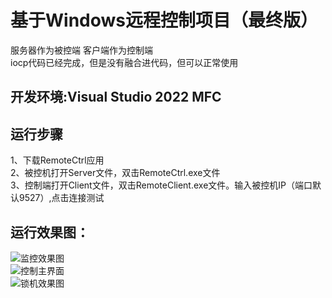# 基于Windows远程控制项目（最终版）
服务器作为被控端 客户端作为控制端  
iocp代码已经完成，但是没有融合进代码，但可以正常使用
## 开发环境:Visual Studio 2022  MFC

## 运行步骤
  1、下载RemoteCtrl应用   
  2、被控机打开Server文件，双击RemoteCtrl.exe文件    
  3、控制端打开Client文件，双击RemoteClient.exe文件。输入被控机IP（端口默认9527）,点击连接测试  

## 运行效果图：
![监控效果图](https://github.com/Knock-man/RemoteCtrl/assets/66514322/d90c1e56-c910-4c01-a928-60ef1fa5a9f4)  
![控制主界面](https://github.com/Knock-man/RemoteCtrl/assets/66514322/6759e81c-4320-4c0b-a9b8-a0ec153d94c9)    
![锁机效果图](https://github.com/Knock-man/RemoteCtrl/assets/66514322/31a25bb2-1188-4a0c-aaf9-1a1a041a8bad)


